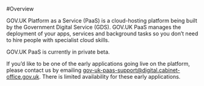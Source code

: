#Overview

GOV.UK Platform as a Service (PaaS) is a cloud-hosting platform being built by the Government Digital Service (GDS). GOV.UK PaaS manages the deployment of your apps, services and background tasks so you don’t need to hire people with specialist cloud skills.

GOV.UK PaaS is currently in private beta.

If you’d like to be one of the early applications going live on the platform, please contact us by emailing [gov-uk-paas-support@digital.cabinet-office.gov.uk](mailto:gov-uk-paas-support@digital.cabinet-office.gov.uk). There is limited availability for these early applications.